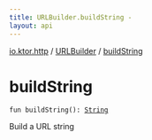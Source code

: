 ```yaml
---
title: URLBuilder.buildString - 
layout: api
---
```


<div class='api-docs-breadcrumbs'><a href="../index.html">io.ktor.http</a> / <a href="index.html">URLBuilder</a> / <a href="./build-string.html">buildString</a></div>

# buildString

<div class="signature"><code><span class="keyword">fun </span><span class="identifier">buildString</span><span class="symbol">(</span><span class="symbol">)</span><span class="symbol">: </span><a href="https://kotlinlang.org/api/latest/jvm/stdlib/kotlin/-string/index.html"><span class="identifier">String</span></a></code></div>

Build a URL string


